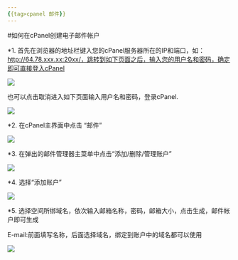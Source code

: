```yaml
---
{{tag>cpanel 邮件}}
---
```


#如何在cPanel创建电子邮件帐户

*1. 首先在浏览器的地址栏键入您的cPanel服务器所在的IP和端口，如：http://64.78.xxx.xx:20xx/，跳转到如下页面之后，输入您的用户名和密码，确定即可直接登入cPanel

![](http://ww2.sinaimg.cn/large/a74ecc4cjw1e13awyq77wj.jpg)
 
   也可以点击取消进入如下页面输入用户名和密码，登录cPanel.

![](http://ww2.sinaimg.cn/large/a74e55b4jw1e13b0p92isj.jpg)

*2. 在cPanel主界面中点击 “邮件”

![](http://ww2.sinaimg.cn/large/a74eed94jw1e13fo76c5rj.jpg)

*3. 在弹出的邮件管理器主菜单中点击“添加/删除/管理账户”

![](http://ww3.sinaimg.cn/large/a74e55b4jw1e13fujybg1j.jpg)

*4. 选择“添加账户”

![](http://ww1.sinaimg.cn/large/a74ecc4cjw1e13g54b3nqj.jpg)

*5. 选择空间所绑域名，依次输入邮箱名称，密码，邮箱大小，点击生成，邮件帐户即可生成

E-mail:前面填写名称，后面选择域名，绑定到账户中的域名都可以使用

![](http://ww4.sinaimg.cn/large/a74eed94jw1e13gg7o4j0j.jpg)

